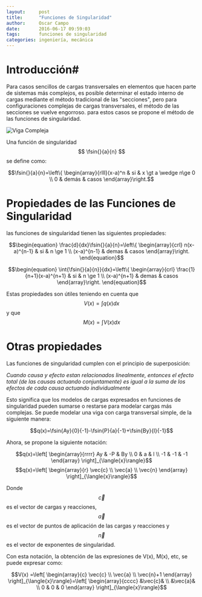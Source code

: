 ```yaml
---
layout:     post
title:      "Funciones de Singularidad"
author:     Oscar Campo
date:       2016-06-17 09:59:03
tags:       funciones de singularidad
categories: ingeniería, mecánica
---
```


$$\newcommand{\fsin}[3]{#1\left\langle x-#2\right\rangle^{#3}} $$

# Introducción#
Para casos sencillos de cargas transversales en elementos que hacen parte de sistemas más complejos, es posible determinar el estado interno de cargas mediante el método tradicional de las "secciones", pero para configuraciones complejas de cargas transversales, el método de las secciones se vuelve engorroso. para estos casos se propone el método de las funciones de singularidad.

![Viga Compleja](https://dl.dropbox.com/s/6hfnjig90od2x6g/VigaCompleja.jpeg?dl=0)

Una función de singularidad $$ \fsin{}{a}{n} $$ se define como:

$$\fsin{}{a}{n}=\left\{ \begin{array}{rlll}(x-a)^n & si & x \gt a \wedge n\ge 0 \\ 0 & demás & casos \end{array}\right.$$

# Propiedades de las Funciones de Singularidad #
las funciones de singularidad tienen las siguientes propiedades:

$$\begin{equation}
  \frac{d}{dx}\fsin{}{a}{n}=\left\{ \begin{array}{crl}
n(x-a)^{n-1} & si & n \ge 1 \\ 
(x-a)^{n-1} & demas & casos 
\end{array}\right.
\end{equation}$$

$$\begin{equation}
  \int{\fsin{}{a}{n}}{dx}=\left\{ \begin{array}{crl}
\frac{1}{n+1}(x-a)^{n+1} & si & n \ge 1 \\ 
(x-a)^{n+1} & demas & casos 
\end{array}\right.
\end{equation}$$

Estas propiedades son útiles teniendo en cuenta que $$V(x)=\int{q(x)}{dx}$$ y que $$M(x)=\int{V(x)}{dx}$$


# Otras propiedades #
Las funciones de singularidad cumplen con el principio de superposición:

*Cuando causa y efecto estan relacionados linealmente, entonces el efecto total (de las causas actuando conjuntamente) es igual a la suma de los efectos de cada causa actuando individualmente*

Esto significa que los modelos de cargas expresados en funciones de singularidad pueden sumarse o restarse para modelar cargas más complejas.
Se puede modelar una viga con carga transversal simple, de la siguiente manera:

$$q(x)=\fsin{Ay}{0}{-1}-\fsin{P}{a}{-1}+\fsin{By}{l}{-1}$$

Ahora, se propone la siguiente notación:

$$q(x)=\left[ \begin{array}{rrrr} Ay & -P & By \\ 0 & a & l \\ -1 & -1 & -1 \end{array} \right]_{\langle{x}\rangle}$$
$$q(x)=\left[ \begin{array}{r} \vec{c} \\ \vec{a} \\ \vec{n} \end{array} \right]_{\langle{x}\rangle}$$

Donde $$\vec{c}$$ es el vector de cargas y reacciones, $$\vec{a}$$ es el vector de puntos de aplicación de las cargas y reacciones y $$\vec{n}$$ es el vector de exponentes de singularidad.

Con esta notación, la obtención de las expresiones de V(x), M(x), etc, se puede expresar como:

$$V(x) =\left[ \begin{array}{c} \vec{c} \\ \vec{a} \\ \vec{n}+1 \end{array} \right]_{\langle{x}\rangle}=\left[ \begin{array}{cccc} &\vec{c}& \\ &\vec{a}& \\ 0 & 0 & 0 \end{array} \right]_{\langle{x}\rangle}$$
